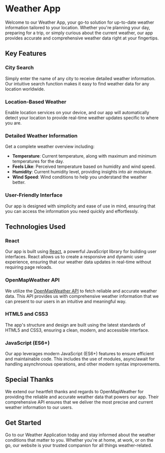 # Weather App

Welcome to our Weather App, your go-to solution for up-to-date weather information tailored to your location. Whether you're planning your day, preparing for a trip, or simply curious about the current weather, our app provides accurate and comprehensive weather data right at your fingertips.

## Key Features

### City Search
Simply enter the name of any city to receive detailed weather information. Our intuitive search function makes it easy to find weather data for any location worldwide.

### Location-Based Weather
Enable location services on your device, and our app will automatically detect your location to provide real-time weather updates specific to where you are.

### Detailed Weather Information
Get a complete weather overview including:
- **Temperature**: Current temperature, along with maximum and minimum temperatures for the day.
- **Feels Like**: Perceived temperature based on humidity and wind speed.
- **Humidity**: Current humidity level, providing insights into air moisture.
- **Wind Speed**: Wind conditions to help you understand the weather better.

### User-Friendly Interface
Our app is designed with simplicity and ease of use in mind, ensuring that you can access the information you need quickly and effortlessly.

## Technologies Used

### React
Our app is built using [React](https://reactjs.org/), a powerful JavaScript library for building user interfaces. React allows us to create a responsive and dynamic user experience, ensuring that our weather data updates in real-time without requiring page reloads.

### OpenMapWeather API
We utilize the [OpenMapWeather API](https://openweathermap.org/api) to fetch reliable and accurate weather data. This API provides us with comprehensive weather information that we can present to our users in an intuitive and meaningful way.

### HTML5 and CSS3
The app's structure and design are built using the latest standards of HTML5 and CSS3, ensuring a clean, modern, and accessible interface.

### JavaScript (ES6+)
Our app leverages modern JavaScript (ES6+) features to ensure efficient and maintainable code. This includes the use of modules, async/await for handling asynchronous operations, and other modern syntax improvements.

## Special Thanks
We extend our heartfelt thanks and regards to OpenMapWeather for providing the reliable and accurate weather data that powers our app. Their comprehensive API ensures that we deliver the most precise and current weather information to our users.

## Get Started
Go to our Weather Application today and stay informed about the weather conditions that matter to you. Whether you're at home, at work, or on the go, our website is your trusted companion for all things weather-related.
